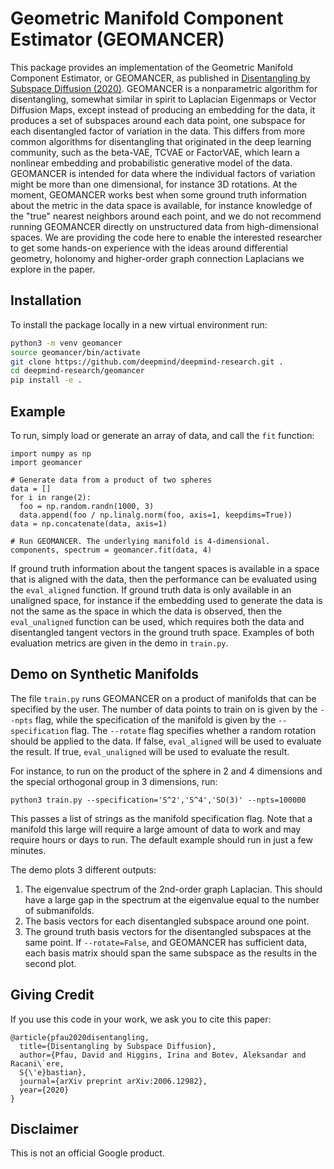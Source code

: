 # Geometric Manifold Component Estimator (GEOMANCER)

This package provides an implementation of the Geometric Manifold Component
Estimator, or GEOMANCER, as published in [Disentangling by Subspace Diffusion
(2020)](https://arxiv.org/abs/2006.12982). GEOMANCER is a nonparametric
algorithm for disentangling, somewhat similar in spirit to Laplacian Eigenmaps
or Vector Diffusion Maps, except instead of producing an embedding for the data,
it produces a set of subspaces around each data point, one subspace for each
disentangled factor of variation in the data. This differs from more common
algorithms for disentangling that originated in the deep learning community,
such as the beta-VAE, TCVAE or FactorVAE, which learn a nonlinear embedding and
probabilistic generative model of the data. GEOMANCER is intended for data where
the individual factors of variation might be more than one dimensional, for
instance 3D rotations. At the moment, GEOMANCER works best when some ground
truth information about the metric in the data space is available, for instance
knowledge of the "true" nearest neighbors around each point, and we do not
recommend running GEOMANCER directly on unstructured data from high-dimensional
spaces. We are providing the code here to enable the interested researcher to
get some hands-on experience with the ideas around differential geometry,
holonomy and higher-order graph connection Laplacians we explore in the paper.


## Installation

To install the package locally in a new virtual environment run:
```bash
python3 -m venv geomancer
source geomancer/bin/activate
git clone https://github.com/deepmind/deepmind-research.git .
cd deepmind-research/geomancer
pip install -e .
```

## Example

To run, simply load or generate an array of data, and call the `fit` function:

```
import numpy as np
import geomancer

# Generate data from a product of two spheres
data = []
for i in range(2):
  foo = np.random.randn(1000, 3)
  data.append(foo / np.linalg.norm(foo, axis=1, keepdims=True))
data = np.concatenate(data, axis=1)

# Run GEOMANCER. The underlying manifold is 4-dimensional.
components, spectrum = geomancer.fit(data, 4)
```

If ground truth information about the tangent spaces is available in a space
that is aligned with the data, then the performance can be evaluated using the
`eval_aligned` function. If ground truth data is only available in an unaligned
space, for instance if the embedding used to generate the data is not the same
as the space in which the data is observed, then the `eval_unaligned` function
can be used, which requires both the data and disentangled tangent vectors in
the ground truth space. Examples of both evaluation metrics are given in the
demo in `train.py`.


## Demo on Synthetic Manifolds

The file `train.py` runs GEOMANCER on a product of manifolds that can be
specified by the user. The number of data points to train on is given by the
`--npts` flag, while the specification of the manifold is given by the
`--specification` flag. The `--rotate` flag specifies whether a random rotation
should be applied to the data. If false, `eval_aligned` will be used to evaluate
the result. If true, `eval_unaligned` will be used to evaluate the result.

For instance, to run on the product of the sphere in 2 and 4 dimensions and the
special orthogonal group in 3 dimensions, run:

```
python3 train.py --specification='S^2','S^4','SO(3)' --npts=100000
```

This passes a list of strings as the manifold specification flag. Note that a
manifold this large will require a large amount of data to work and may require
hours or days to run. The default example should run in just a few minutes.

The demo plots 3 different outputs:
1. The eigenvalue spectrum of the 2nd-order graph Laplacian. This should have
a large gap in the spectrum at the eigenvalue equal to the number of
submanifolds.
2. The basis vectors for each disentangled subspace around one point.
3. The ground truth basis vectors for the disentangled subspaces at the same
point. If `--rotate=False`, and GEOMANCER has sufficient data, each basis matrix
should span the same subspace as the results in the second plot.

## Giving Credit

If you use this code in your work, we ask you to cite this paper:

```
@article{pfau2020disentangling,
  title={Disentangling by Subspace Diffusion},
  author={Pfau, David and Higgins, Irina and Botev, Aleksandar and Racani\`ere,
  S{\'e}bastian},
  journal={arXiv preprint arXiv:2006.12982},
  year={2020}
}
```

## Disclaimer

This is not an official Google product.

